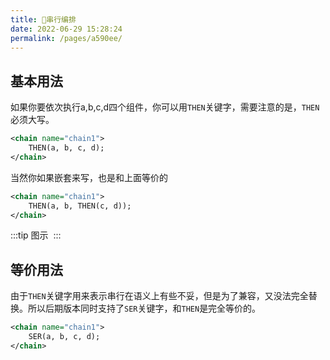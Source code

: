 ```yaml
---
title: 🌴串行编排
date: 2022-06-29 15:28:24
permalink: /pages/a590ee/
---
```


## 基本用法

如果你要依次执行a,b,c,d四个组件，你可以用`THEN`关键字，需要注意的是，`THEN`必须大写。


```xml
<chain name="chain1">
    THEN(a, b, c, d);
</chain>
```

当然你如果嵌套来写，也是和上面等价的
```xml
<chain name="chain1">
    THEN(a, b, THEN(c, d));
</chain>
```

:::tip 图示
<img :src="$withBase('/img/flow_example/e1.svg')" style="zoom: 80%" class="no-zoom">
:::

## 等价用法<Badge text="v2.11.4+"/>

由于`THEN`关键字用来表示串行在语义上有些不妥，但是为了兼容，又没法完全替换。所以后期版本同时支持了`SER`关键字，和`THEN`是完全等价的。

```xml
<chain name="chain1">
    SER(a, b, c, d);
</chain>
```